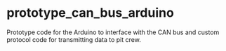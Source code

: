 # prototype_can_bus_arduino
Prototype code for the Arduino to interface with the CAN bus and custom protocol code for transmitting data to pit crew.
